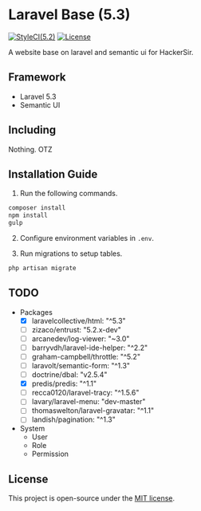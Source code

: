 # Laravel Base (5.3)
[![StyleCI(5.2)](https://styleci.io/repos/65561499/shield?branch=5.2)](https://styleci.io/repos/65561499)
[![License](https://img.shields.io/github/license/HackerSir/laravel-base.svg)](https://raw.githubusercontent.com/HackerSir/laravel-base/master/LICENSE)

A website base on laravel and semantic ui for HackerSir.

## Framework
- Laravel 5.3
- Semantic UI

## Including
Nothing. OTZ

## Installation Guide
1. Run the following commands.
```bash
composer install  
npm install  
gulp
```

2. Configure environment variables in `.env`.

3. Run migrations to setup tables.
```bash
php artisan migrate
```

## TODO
- Packages
  - [x] laravelcollective/html: "^5.3"
  - [ ] zizaco/entrust: "5.2.x-dev"
  - [ ] arcanedev/log-viewer: "~3.0"
  - [ ] barryvdh/laravel-ide-helper: "^2.2"
  - [ ] graham-campbell/throttle: "^5.2"
  - [ ] laravolt/semantic-form: "^1.3"
  - [ ] doctrine/dbal: "v2.5.4"
  - [X] predis/predis: "^1.1"
  - [ ] recca0120/laravel-tracy: "^1.5.6"
  - [ ] lavary/laravel-menu: "dev-master"
  - [ ] thomaswelton/laravel-gravatar: "^1.1"
  - [ ] landish/pagination: "^1.3"
- System
  - User
  - Role
  - Permission

## License
This project is open-source under the [MIT license](http://opensource.org/licenses/MIT).
